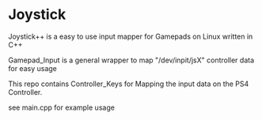 # Joystick
Joystick++ is a easy to use input mapper for Gamepads on Linux written in C++

Gamepad_Input is a general wrapper to map "/dev/inpit/jsX" controller data for easy usage

This repo contains Controller_Keys for Mapping the input data on the PS4 Controller.

see main.cpp for example usage
